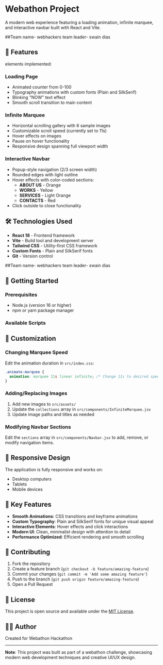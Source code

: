 # Webathon Project

A modern web experience featuring a loading animation, infinite marquee, and interactive navbar built with React and Vite.

##Team name- webhackers
team leader- swain dias

## 🚀 Features

elements implemented:

### Loading Page
- Animated counter from 0-100
- Typography animations with custom fonts (Plain and SilkSerif)
- Blinking "NOW" text effect
- Smooth scroll transition to main content

### Infinite Marquee
- Horizontal scrolling gallery with 6 sample images
- Customizable scroll speed (currently set to 11s)
- Hover effects on images
- Pause on hover functionality
- Responsive design spanning full viewport width

### Interactive Navbar
- Popup-style navigation (2/3 screen width)
- Rounded edges with light outline
- Hover effects with color-coded sections:
  - **ABOUT US** - Orange
  - **WORKS** - Yellow
  - **SERVICES** - Light Orange
  - **CONTACTS** - Red
- Click outside to close functionality

## 🛠️ Technologies Used

- **React 18** - Frontend framework
- **Vite** - Build tool and development server
- **Tailwind CSS** - Utility-first CSS framework
- **Custom Fonts** - Plain and SilkSerif fonts
- **Git** - Version control

##Team name- webhackers
team leader- swain dias

## 🚀 Getting Started

### Prerequisites
- Node.js (version 16 or higher)
- npm or yarn package manager


### Available Scripts

## 🎨 Customization

### Changing Marquee Speed
Edit the animation duration in `src/index.css`:
```css
.animate-marquee {
  animation: marquee 11s linear infinite; /* Change 11s to desired speed */
}
```

### Adding/Replacing Images
1. Add new images to `src/assets/`
2. Update the `collections` array in `src/components/InfiniteMarquee.jsx`
3. Update image paths and titles as needed

### Modifying Navbar Sections
Edit the `sections` array in `src/components/Navbar.jsx` to add, remove, or modify navigation items.

## 📱 Responsive Design

The application is fully responsive and works on:
- Desktop computers
- Tablets
- Mobile devices

## 🎯 Key Features

- **Smooth Animations**: CSS transitions and keyframe animations
- **Custom Typography**: Plain and SilkSerif fonts for unique visual appeal
- **Interactive Elements**: Hover effects and click interactions
- **Modern UI**: Clean, minimalist design with attention to detail
- **Performance Optimized**: Efficient rendering and smooth scrolling

## 🤝 Contributing

1. Fork the repository
2. Create a feature branch (`git checkout -b feature/amazing-feature`)
3. Commit your changes (`git commit -m 'Add some amazing feature'`)
4. Push to the branch (`git push origin feature/amazing-feature`)
5. Open a Pull Request

## 📄 License

This project is open source and available under the [MIT License](LICENSE).

## 👨‍💻 Author

Created for Webathon Hackathon

---

**Note**: This project was built as part of a webathon challenge, showcasing modern web development techniques and creative UI/UX design. 
